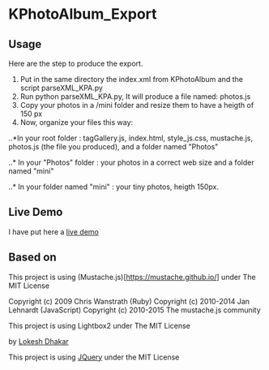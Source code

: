 # KPhotoAlbum_Export

## Usage
Here are the step to produce the export.

1.    Put in the same directory the index.xml from KPhotoAlbum and the script parseXML_KPA.py
1.    Run python parseXML_KPA.py, It will produce a file named: photos.js
1.    Copy your photos in a /mini folder and resize them to have a heigth of 150 px
1.    Now, organize your files this way:


..*In your root folder : tagGallery.js, index.html, style_js.css, mustache.js, photos.js (the file you produced), and a folder named "Photos"

..* In your "Photos" folder : your photos in a correct web size and a folder named "mini"

..* In your folder named "mini" : your tiny photos, heigth 150px.

## Live Demo
I have put here a [live demo](http://poivron-robotique.fr/Demo_KPA_export/)

## Based on
This project is using (Mustache.js)[https://mustache.github.io/] under 
The MIT License

Copyright (c) 2009 Chris Wanstrath (Ruby)
Copyright (c) 2010-2014 Jan Lehnardt (JavaScript)
Copyright (c) 2010-2015 The mustache.js community

This project is using Lightbox2 under 
The MIT License

by [Lokesh Dhakar](http://www.lokeshdhakar.com)

This project is using [JQuery](https://jquery.com/) under the MIT License



